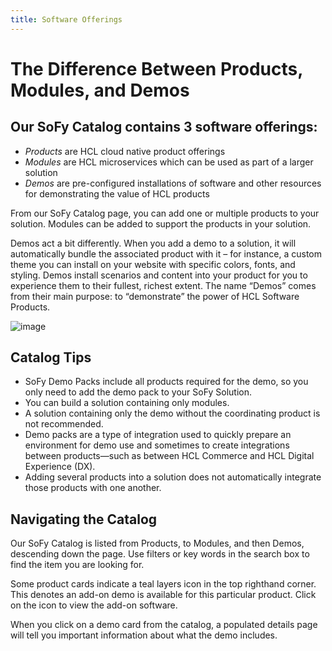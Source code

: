 ```yaml
---
title: Software Offerings
---
```

# The Difference Between Products, Modules, and Demos

## Our SoFy Catalog contains 3 software offerings:

   - *Products* are HCL cloud native product offerings 
   - *Modules* are HCL microservices which can be used as part of a larger solution
   - *Demos* are pre-configured installations of software and other resources for demonstrating the value of HCL products

From our SoFy Catalog page, you can add one or multiple products to your solution. Modules can be added to support the products in your solution. 

Demos act a bit differently. When you add a demo to a solution, it will automatically bundle the associated product with it – for instance, a custom theme you can install on your website with specific colors, fonts, and styling. Demos install scenarios and content into your product for you to experience them to their fullest, richest extent. The name “Demos” comes from their main purpose: to “demonstrate” the power of HCL Software Products.

<p align="center">
  
  ![image](https://user-images.githubusercontent.com/83314396/119736192-357da100-be32-11eb-860d-e95be231837c.png)

</p>

## Catalog Tips

 - SoFy Demo Packs include all products required for the demo, so you only need to add the demo pack to your SoFy Solution.
 - You can build a solution containing only modules.
 - A solution containing only the demo without the coordinating product is not recommended.
 - Demo packs are a type of integration used to quickly prepare an environment for demo use and sometimes to create integrations between products—such as between HCL Commerce and HCL Digital Experience (DX).
 - Adding several products into a solution does not automatically integrate those products with one another.


## Navigating the Catalog
Our SoFy Catalog is listed from Products, to Modules, and then Demos, descending down the page. Use filters or key words in the search box to find the item you are looking for.

Some product cards indicate a teal layers icon in the top righthand corner. This denotes an add-on demo is available for this particular product. Click on the icon to view the add-on software.

When you click on a demo card from the catalog, a populated details page will tell you important information about what the demo includes.
